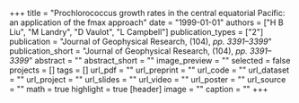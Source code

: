 +++
title = "Prochlorococcus growth rates in the central equatorial Pacific: an application of the fmax approach"
date = "1999-01-01"
authors = ["H B Liu", "M Landry", "D Vaulot", "L Campbell"]
publication_types = ["2"]
publication = "Journal of Geophysical Research, (104), _pp. 3391–3399_"
publication_short = "Journal of Geophysical Research, (104), _pp. 3391–3399_"
abstract = ""
abstract_short = ""
image_preview = ""
selected = false
projects = []
tags = []
url_pdf = ""
url_preprint = ""
url_code = ""
url_dataset = ""
url_project = ""
url_slides = ""
url_video = ""
url_poster = ""
url_source = ""
math = true
highlight = true
[header]
image = ""
caption = ""
+++
